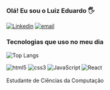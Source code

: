 ### Olá! Eu sou o Luiz Eduardo 🖐️

[![Linkedin](https://img.shields.io/badge/LinkedIn-0077B5?style=for-the-badge&logo=linkedin&logoColor=white)](https://www.linkedin.com/in/luiz-eduardo-amaral/)
[![email](https://img.shields.io/badge/Gmail-D14836?style=for-the-badge&logo=gmail&logoColor=white
)](luizeduardoamaral2003@gmail.com
)

### Tecnologias que uso no meu dia

![Top Langs](https://github-readme-stats.vercel.app/api/top-langs/?username=Luiz14es&theme=dracula)

<div style="display: inline_block">
    <img align="center" alt="html5" src="https://img.shields.io/badge/HTML5-E34F26?style=for-the-badge&logo=html5&logoColor=white">
    <img align="center" alt="css3" src="https://img.shields.io/badge/CSS3-1572B6?style=for-the-badge&logo=css3&logoColor=white">
    <img align="center" alt="JavaScript" src="https://img.shields.io/badge/JavaScript-F7DF1E?style=for-the-badge&logo=javascript&logoColor=black">
    <img align="center" alt="React" src="https://img.shields.io/badge/React-20232A?style=for-the-badge&logo=react&logoColor=61DAFB">
</div>
<br/>
Estudante de Ciências da Computação
